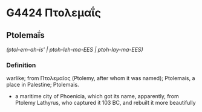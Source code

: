 # G4424 Πτολεμαΐς

## Ptolemaḯs

_(ptol-em-ah-is' | ptoh-leh-ma-EES | ptoh-lay-ma-EES)_

### Definition

warlike; from Πτολεμαῖος (Ptolemy, after whom it was named); Ptolemais, a place in Palestine; Ptolemais.

- a maritime city of Phoenicia, which got its name, apparently, from Ptolemy Lathyrus, who captured it 103 BC, and rebuilt it more beautifully

